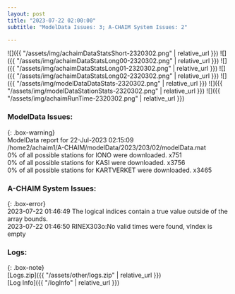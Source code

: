 ```yaml
---
layout: post
title: "2023-07-22 02:00:00"
subtitle: "ModelData Issues: 3; A-CHAIM System Issues: 2"

---
```


![]({{ "/assets/img/achaimDataStatsShort-2320302.png" | relative_url }})
![]({{ "/assets/img/achaimDataStatsLong00-2320302.png" | relative_url }})
![]({{ "/assets/img/achaimDataStatsLong01-2320302.png" | relative_url }})
![]({{ "/assets/img/achaimDataStatsLong02-2320302.png" | relative_url }})
![]({{ "/assets/img/modelDataDataStats-2320302.png" | relative_url }})
![]({{ "/assets/img/modelDataStationStats-2320302.png" | relative_url }})
![]({{ "/assets/img/achaimRunTime-2320302.png" | relative_url }})


### ModelData Issues:  
  
{: .box-warning}  
 ModelData report for 22-Jul-2023 02:15:09   
 /home2/achaim1/A-CHAIM/modelData/2023/203/02/modelData.mat   
 0% of all possible stations for IONO were downloaded. x751   
 0% of all possible stations for KASI were downloaded. x3756   
 0% of all possible stations for KARTVERKET were downloaded. x3465   
  
### A-CHAIM System Issues:  
  
{: .box-error}  
2023-07-22 01:46:49 The logical indices contain a true value outside of the array bounds.  
2023-07-22 01:46:50 RINEX303o:No valid times were found, vIndex is empty  

### Logs:  
  
{: .box-note}  
[Logs.zip]({{ "/assets/other/logs.zip" | relative_url }})  
[Log Info]({{ "/logInfo" | relative_url }})  
